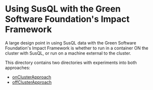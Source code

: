 # Using SusQL with the Green Software Foundation's Impact Framework

A large design point in using SusQL data with the Green Software Foundation's
Impact Framework is whether to run in a container ON the cluster with SusQL, or run
on a machine external to the cluster.

This directory contains two directories with experiments into both approaches:

- [onClusterApproach](onClusterApproach)
- [offClusterApproach](offClusterApproach)
